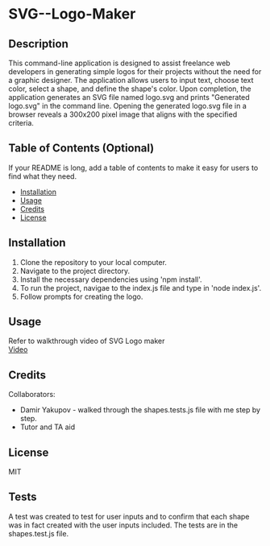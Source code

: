 # SVG--Logo-Maker
## Description

This command-line application is designed to assist freelance web developers in generating simple logos for their projects without the need for a graphic designer. The application allows users to input text, choose text color, select a shape, and define the shape's color. Upon completion, the application generates an SVG file named logo.svg and prints "Generated logo.svg" in the command line. Opening the generated logo.svg file in a browser reveals a 300x200 pixel image that aligns with the specified criteria.

## Table of Contents (Optional)

If your README is long, add a table of contents to make it easy for users to find what they need.

- [Installation](#installation)
- [Usage](#usage)
- [Credits](#credits)
- [License](#license)

## Installation
1. Clone the repository to your local computer.
2. Navigate to the project directory.
3. Install the necessary dependencies using 'npm install'.
4. To run the project, navigae to the index.js file and type in 'node index.js'.
5. Follow prompts for creating the logo.

## Usage
Refer to walkthrough video of SVG Logo maker<br>
[Video](https://drive.google.com/file/d/16mudgMov98j07hntR-rkLfIBdm5tsdA9/view)

   

## Credits

Collaborators:
- Damir Yakupov - walked through the shapes.tests.js file with me step by step.<br>
- Tutor and TA aid

## License

MIT

## Tests

A test was created to test for user inputs and to confirm that each shape was in fact created with the user inputs included. The tests are in the shapes.test.js file. 
